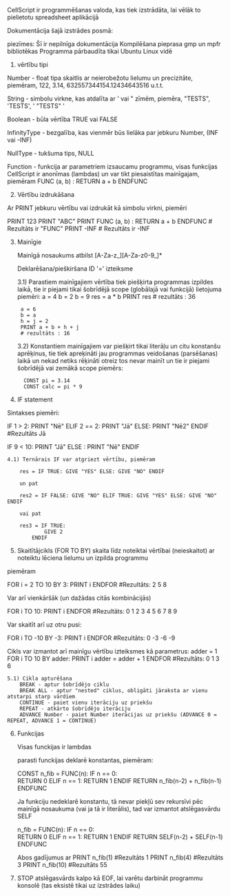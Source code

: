 CellScript ir programmēšanas valoda, kas tiek izstrādāta, lai vēlāk to pielietotu spreadsheet aplikācijā

Dokumentācija šajā izstrādes posmā:

piezīmes:
Šī ir nepilnīga dokumentācija
Kompilēšana pieprasa gmp un mpfr bibliotēkas
Programma pārbaudīta tikai Ubuntu Linux vidē

1) vērtību tipi

Number - float tipa skaitlis ar neierobežotu lielumu un precizitāte, piemēram, 122, 3.14, 632557344154.12434643516 u.t.t.

String - simbolu virkne, kas atdalīta ar ' vai " zīmēm, piemēra, "TESTS", 'TESTS', ' "TESTS" '

Boolean - būla vērtība TRUE vai FALSE

InfinityType - bezgalība, kas vienmēr būs lielāka par jebkuru Number, (INF vai -INF)

NullType - tukšuma tips, NULL

Function - funkcija ar parametriem izsaucamu programmu, visas funkcijas CellScript ir anonīmas (lambdas) un var tikt piesaistītas mainīgajam,
piemēram FUNC (a, b) : RETURN a + b ENDFUNC

2) Vērtību izdrukāšana

Ar PRINT jebkuru vērtību vai izdrukāt kā simbolu virkni, piemēri

PRINT 123
PRINT "ABC"
PRINT FUNC (a, b) : RETURN a + b ENDFUNC # Rezultāts ir "FUNC"
PRINT -INF # Rezultāts ir -INF

3) Mainīgie

    Mainīgā nosaukums atbilst [A-Za-z_][A-Za-z0-9_]* 

    Deklarēšana/pieškiršana ID '=' izteiksme

    3.1) Parastiem mainīgajiem vērtība tiek piešķirta programmas izpildes laikā,
        tie ir piejami tikai šobrīdējā scope (globālajā vai funkcijā)
        lietojuma piemēri:
        a = 4
        b = 2
        b = 9
        res = a * b
        PRINT res
        # rezultāts : 36 

        a = 6
        b = a
        h = j = 2
        PRINT a + b + h + j
        # rezultāts : 16

    3.2) Konstantiem mainīgajiem var piešķirt tikai literāļu un citu konstanšu aprēķinus,
         tie tiek apreķināti jau programmas veidošanas (parsēšanas) laikā un nekad netiks rēķināti otreiz
         tos nevar mainīt un tie ir piejami šobrīdējā vai zemākā scope
         piemērs:

         CONST pi = 3.14
         CONST calc = pi * 9
         

4) IF statement

Sintakses piemēri:

IF 1 > 2:
    PRINT "Nē"
ELIF 2 == 2:
    PRINT "Jā"
ELSE:
    PRINT "Nē2"
ENDIF
#Rezultāts Jā

IF 9 < 10:
    PRINT "Jā"
ELSE : PRINT "Nē" ENDIF

    4.1) Ternārais IF var atgriezt vērtību, piemēram

        res = IF TRUE: GIVE "YES" ELSE: GIVE "NO" ENDIF
        
        un pat

        res2 = IF FALSE: GIVE "NO" ELIF TRUE: GIVE "YES" ELSE: GIVE "NO" ENDIF

        vai pat

        res3 = IF TRUE:
                GIVE 2
            ENDIF
 
5) Skaitītājcikls (FOR TO BY) skaita līdz noteiktai vērtībai (neieskaitot) ar noteiktu lēciena lielumu un izpilda programmu

piemēram

FOR i = 2 TO 10 BY 3:
    PRINT i
ENDFOR
#Rezultāts: 2
5
8

Var arī vienkāršāk (un dažādas citās kombinācijās)

FOR i TO 10:
    PRINT i
ENDFOR
#Rezultāts: 0
1
2
3
4
5
6
7
8
9

Var skaitīt arī uz otru pusi:

FOR i TO -10 BY -3:
    PRINT i
ENDFOR
#Rezultāts:  0
-3
-6
-9

Cikls var izmantot arī mainīgu vērtību izteiksmes kā parametrus:
adder = 1
FOR i TO 10 BY adder:
    PRINT i
    adder = adder + 1
ENDFOR
#Rezultāts: 0
1
3
6

    5.1) Cikla apturēšana
        BREAK - aptur šobrīdējo ciklu
        BREAK ALL - aptur "nested" ciklus, obligāti jāraksta ar vienu atstarpi starp vārdiem
        CONTINUE - paiet vienu iterāciju uz priekšu
        REPEAT - atkārto šobrīdējo iterāciju
        ADVANCE Number - paiet Number iterācijas uz priekšu (ADVANCE 0 = REPEAT, ADVANCE 1 = CONTINUE)

6) Funkcijas
    
    Visas funckijas ir lambdas

    parasti funckijas deklarē konstantas, piemēram:
    
    CONST n_fib = FUNC(n):
        IF n == 0:  
           RETURN 0
        ELIF n == 1:
           RETURN 1
        ENDIF
        RETURN n_fib(n-2) + n_fib(n-1)
    ENDFUNC

    Ja funkciju nedeklarē konstantu, tā nevar piekļū sev rekursīvi pēc mainīgā nosaukuma (vai ja tā ir literālis),
    tad var izmantot atslēgasvārdu SELF

    n_fib = FUNC(n):
        IF n == 0:  
           RETURN 0
        ELIF n == 1:
           RETURN 1
        ENDIF
        RETURN SELF(n-2) + SELF(n-1)
    ENDFUNC

    Abos gadījumus ar
    PRINT n_fib(1) #Rezultāts 1
    PRINT n_fib(4) #Rezultāts 3
    PRINT n_fib(10) #Rezultāts 55

7) STOP atslēgasvārds kalpo kā EOF, lai varētu darbināt programmu konsolē (tas eksistē tikai uz izstrādes laiku)
